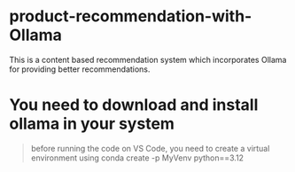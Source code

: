 # product-recommendation-with-Ollama
This is a content based recommendation system which incorporates Ollama for providing better recommendations. 

# You need to download and install ollama in your system
> before running the code on VS Code, you need to create a virtual environment using
> conda create -p MyVenv python==3.12
 
